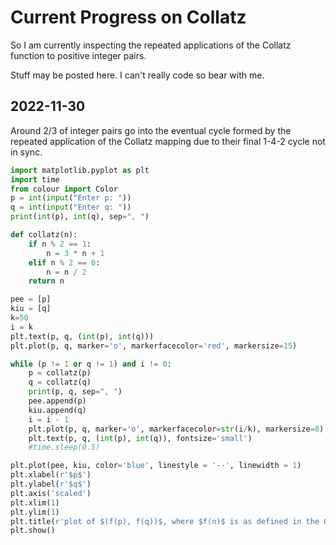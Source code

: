 # Current Progress on Collatz

So I am currently inspecting the repeated applications of the Collatz function to positive integer pairs.

Stuff may be posted here. I can't really code so bear with me.

## 2022-11-30

Around 2/3 of integer pairs go into the eventual cycle formed by the repeated application of the Collatz mapping due to their final 1-4-2 cycle not in sync.

```py
import matplotlib.pyplot as plt
import time
from colour import Color
p = int(input("Enter p: "))
q = int(input("Enter q: "))
print(int(p), int(q), sep=", ")

def collatz(n):
    if n % 2 == 1:
        n = 3 * n + 1
    elif n % 2 == 0:
        n = n / 2
    return n

pee = [p]
kiu = [q]
k=50
i = k
plt.text(p, q, (int(p), int(q)))
plt.plot(p, q, marker='o', markerfacecolor='red', markersize=15)

while (p != 1 or q != 1) and i != 0:
    p = collatz(p)
    q = collatz(q)
    print(p, q, sep=", ")
    pee.append(p)
    kiu.append(q)
    i = i - 1
    plt.plot(p, q, marker='o', markerfacecolor=str(i/k), markersize=8)
    plt.text(p, q, (int(p), int(q)), fontsize='small')
    #time.sleep(0.5)

plt.plot(pee, kiu, color='blue', linestyle = '--', linewidth = 1)
plt.xlabel(r'$p$')
plt.ylabel(r'$q$')
plt.axis('scaled')
plt.xlim(1)
plt.ylim(1)
plt.title(r'plot of $(f(p), f(q))$, where $f(n)$ is as defined in the Collatz Conjecture')
plt.show()
```
